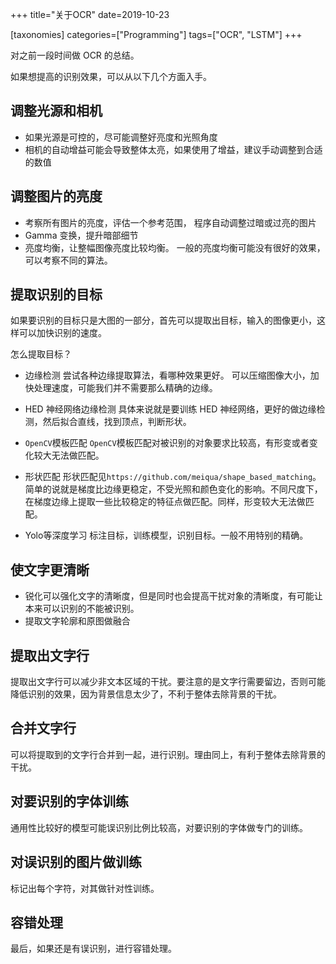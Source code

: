 +++
title="关于OCR"
date=2019-10-23

[taxonomies]
categories=["Programming"]
tags=["OCR", "LSTM"]
+++

对之前一段时间做 OCR 的总结。

如果想提高的识别效果，可以从以下几个方面入手。

## 调整光源和相机

- 如果光源是可控的，尽可能调整好亮度和光照角度
- 相机的自动增益可能会导致整体太亮，如果使用了增益，建议手动调整到合适的数值

## 调整图片的亮度

- 考察所有图片的亮度，评估一个参考范围， 程序自动调整过暗或过亮的图片
- Gamma 变换，提升暗部细节
- 亮度均衡，让整幅图像亮度比较均衡。
  一般的亮度均衡可能没有很好的效果，可以考察不同的算法。

## 提取识别的目标

如果要识别的目标只是大图的一部分，首先可以提取出目标，输入的图像更小，这样可以加快识别的速度。

怎么提取目标？

- 边缘检测
  尝试各种边缘提取算法，看哪种效果更好。
  可以压缩图像大小，加快处理速度，可能我们并不需要那么精确的边缘。

- HED 神经网络边缘检测
  具体来说就是要训练 HED 神经网络，更好的做边缘检测，然后拟合直线，找到顶点，判断形状。

- `OpenCV`模板匹配
  `OpenCV`模板匹配对被识别的对象要求比较高，有形变或者变化较大无法做匹配。

- 形状匹配
  形状匹配见`https://github.com/meiqua/shape_based_matching`。简单的说就是梯度比边缘更稳定，不受光照和颜色变化的影响。不同尺度下，在梯度边缘上提取一些比较稳定的特征点做匹配。同样，形变较大无法做匹配。

- Yolo等深度学习
  标注目标，训练模型，识别目标。一般不用特别的精确。

## 使文字更清晰

- 锐化可以强化文字的清晰度，但是同时也会提高干扰对象的清晰度，有可能让本来可以识别的不能被识别。
- 提取文字轮廓和原图做融合

## 提取出文字行

提取出文字行可以减少非文本区域的干扰。要注意的是文字行需要留边，否则可能降低识别的效果，因为背景信息太少了，不利于整体去除背景的干扰。

## 合并文字行

可以将提取到的文字行合并到一起，进行识别。理由同上，有利于整体去除背景的干扰。


## 对要识别的字体训练

通用性比较好的模型可能误识别比例比较高，对要识别的字体做专门的训练。

## 对误识别的图片做训练

标记出每个字符，对其做针对性训练。

## 容错处理

最后，如果还是有误识别，进行容错处理。

